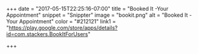 +++
date = "2017-05-15T22:25:16-07:00"
title = "Booked It -Your Appointment"
snippet = "Snippter"
image = "bookit.png"
alt = "Booked It -Your Appointment"
color = "#212121"
link1 = "https://play.google.com/store/apps/details?id=com.stackers.BookItForUsers"

+++
